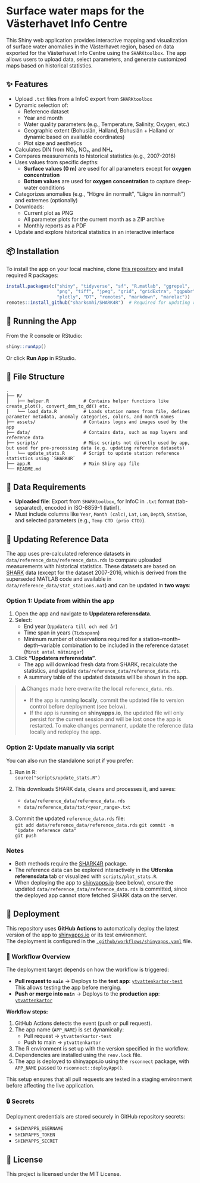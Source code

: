 # Surface water maps for the Västerhavet Info Centre

This Shiny web application provides interactive mapping and visualization of surface water anomalies in the Västerhavet region, based on data exported for the Västerhavet Info Centre using the `SHARKtoolbox`. The app allows users to upload data, select parameters, and generate customized maps based on historical statistics.

## ✨ Features

- Upload `.txt` files from a InfoC export from `SHARKtoolbox`
- Dynamic selection of:
  - Reference dataset
  - Year and month
  - Water quality parameters (e.g., Temperature, Salinity, Oxygen, etc.)
  - Geographic extent (Bohuslän, Halland, Bohuslän + Halland or dynamic based on available coordinates)
  - Plot size and aesthetics
- Calculates DIN from NO₂, NO₃, and NH₄
- Compares measurements to historical statistics (e.g., 2007-2016)
- Uses values from specific depths:
  - **Surface values (0 m)** are used for all parameters except for **oxygen concentration**
  - **Bottom values** are used for **oxygen concentration** to capture deep-water conditions
- Categorizes anomalies (e.g., "Högre än normalt", "Lägre än normalt") and extremes (optionally)
- Downloads:
  - Current plot as PNG
  - All parameter plots for the current month as a ZIP archive
  - Monthly reports as a PDF
- Update and explore historical statistics in an interactive interface

## 📦 Installation

To install the app on your local machine, clone [this repository](https://github.com/nodc-sweden/ytvattenkartor-vasterhavet) and install required R packages:

```r
install.packages(c("shiny", "tidyverse", "sf", "R.matlab", "ggrepel", 
                   "png", "tiff", "jpeg", "grid", "gridExtra", "ggpubr", 
                   "plotly", "DT", "remotes", "markdown", "marelac"))
remotes::install_github("sharksmhi/SHARK4R")  # Required for updating reference data
```

## 🚀 Running the App

From the R console or RStudio:

```r
shiny::runApp()
```

Or click **Run App** in RStudio.

## 📁 File Structure

```
.
├── R/
│   ├── helper.R             # Contains helper functions like create_plot(), convert_dmm_to_dd() etc.
│   └── load_data.R          # Loads station names from file, defines parameter metadata, anomaly categories, colors, and month names
├── assets/                  # Contains logos and images used by the app
├── data/                    # Contains data, such as map layers and reference data
├── scripts/                 # Misc scripts not directly used by app, but used for pre-processing data (e.g. updating reference datasets)
│   └── update_stats.R       # Script to update station reference statistics using `SHARK4R`
├── app.R                    # Main Shiny app file
└── README.md
```

## 📄 Data Requirements

- **Uploaded file**: Export from `SHARKtoolbox`, for InfoC in `.txt` format (tab-separated), encoded in ISO-8859-1 (latin1).
- Must include columns like `Year`, `Month (calc)`, `Lat`, `Lon`, `Depth`, `Station`, and selected parameters (e.g., `Temp CTD (prio CTD)`).

## 🔄 Updating Reference Data

The app uses pre-calculated reference datasets in `data/reference_data/reference_data.rds` to compare uploaded measurements with historical statistics. These datasets are based on [SHARK](https://shark.smhi.se/) data (except for the dataset 2007-2016, which is derived from the superseded MATLAB code and available in `data/reference_data/stat_stations.mat`) and can be updated in **two ways**:

### Option 1: Update from within the app

1. Open the app and navigate to **Uppdatera referensdata**.  
2. Select:  
   - End year (`Uppdatera till och med år`)  
   - Time span in years (`Tidsspann`)  
   - Minimum number of observations required for a station–month–depth–variable combination to be included in the reference dataset (`Minst antal mätningar`)  
3. Click **“Uppdatera referensdata”**.  
   - The app will download fresh data from SHARK, recalculate the statistics, and update `data/reference_data/reference_data.rds`.  
   - A summary table of the updated datasets will be shown in the app.  

> ⚠️Changes made here overwrite the local `reference_data.rds`.
> - If the app is running **locally**, commit the updated file to version control before deployment (see below).  
> - If the app is running on **shinyapps.io**, the updated file will only persist for the current session and will be lost once the app is restarted. To make changes permanent, update the reference data locally and redeploy the app.  

### Option 2: Update manually via script
You can also run the standalone script if you prefer:

1. Run in R:  
   `source("scripts/update_stats.R")`

2. This downloads SHARK data, cleans and processes it, and saves:  
   - `data/reference_data/reference_data.rds`  
   - `data/reference_data/txt/<year_range>.txt`  

3. Commit the updated `reference_data.rds` file:  
   `git add data/reference_data/reference_data.rds`
   `git commit -m "Update reference data"`  
   `git push`

### Notes
- Both methods require the [SHARK4R](https://github.com/sharksmhi/SHARK4R) package.  
- The reference data can be explored interactively in the **Utforska referensdata** tab or visualized with `scripts/plot_stats.R`.  
- When deploying the app to [shinyapps.io](https://https://www.shinyapps.io/) (see below), ensure the updated `data/reference_data/reference_data.rds` is committed, since the deployed app cannot store fetched SHARK data on the server.  

## 🚢 Deployment

This repository uses **GitHub Actions** to automatically deploy the latest version of the app to [shinyapps.io](https://https://www.shinyapps.io/) or its test environment.  
The deployment is configured in the [`.github/workflows/shinyapps.yaml`](https://github.com/nodc-sweden/ytvattenkartor-vasterhavet/blob/2f548ea55eed652880b28fcca521b299c71bdc44/.github/workflows/shinyapps.yaml) file.

### 🔁 Workflow Overview

The deployment target depends on how the workflow is triggered:

- **Pull request to `main`** → Deploys to the **test app**: [`ytvattenkartor-test`](https://nodc-sweden.shinyapps.io/ytvattenkartor-test/)  
  This allows testing the app before merging.
- **Push or merge into `main`** → Deploys to the **production app**: [`ytvattenkartor`](https://nodc-sweden.shinyapps.io/ytvattenkartor/)

**Workflow steps:**

1. GitHub Actions detects the event (push or pull request).
2. The app name (`APP_NAME`) is set dynamically:
   - Pull request → `ytvattenkartor-test`
   - Push to main → `ytvattenkartor`
3. The R environment is set up with the version specified in the workflow.
4. Dependencies are installed using the `renv.lock` file.
5. The app is deployed to shinyapps.io using the `rsconnect` package, with `APP_NAME` passed to `rsconnect::deployApp()`.

This setup ensures that all pull requests are tested in a staging environment before affecting the live application.

### 🔒 Secrets

Deployment credentials are stored securely in GitHub repository secrets:

- `SHINYAPPS_USERNAME`
- `SHINYAPPS_TOKEN`
- `SHINYAPPS_SECRET`

## 📄 License

This project is licensed under the MIT License.
